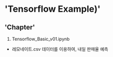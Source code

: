 'Tensorflow Example)'
=====

'Chapter'
-----
01. Tensorflow_Basic_v01.ipynb  
- 레모네이트.csv 데이터를 이용하여, 내일 판매율 예측


